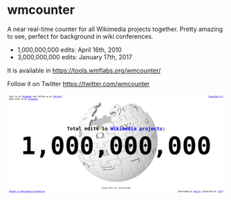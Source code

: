 wmcounter
=========

A near real-time counter for all Wikimedia projects together. Pretty amazing to see, perfect for background in wiki conferences. 

* 1,000,000,000 edits: April 16th, 2010
* 3,000,000,000 edits: January 17th, 2017

It is available in https://tools.wmflabs.org/wmcounter/

Follow it on Twitter https://twitter.com/wmcounter

![alt text](https://raw.githubusercontent.com/emijrp/wmcounter/master/public_html/onebillion.png)
